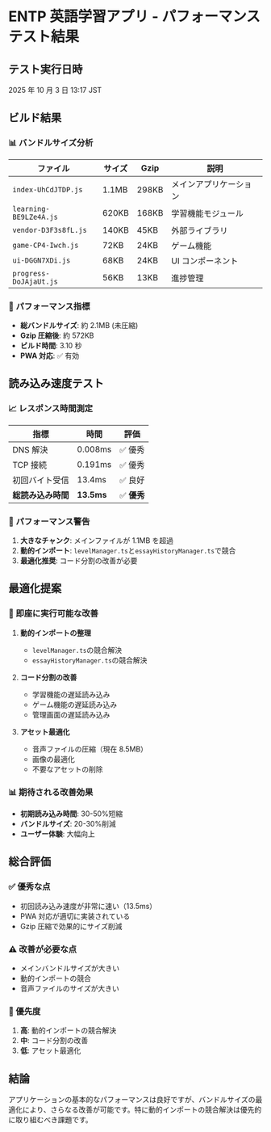 # ENTP 英語学習アプリ - パフォーマンステスト結果

## テスト実行日時

2025 年 10 月 3 日 13:17 JST

## ビルド結果

### 📊 バンドルサイズ分析

| ファイル               | サイズ | Gzip  | 説明                   |
| ---------------------- | ------ | ----- | ---------------------- |
| `index-UhCdJTDP.js`    | 1.1MB  | 298KB | メインアプリケーション |
| `learning-BE9LZe4A.js` | 620KB  | 168KB | 学習機能モジュール     |
| `vendor-D3F3s8fL.js`   | 140KB  | 45KB  | 外部ライブラリ         |
| `game-CP4-Iwch.js`     | 72KB   | 24KB  | ゲーム機能             |
| `ui-DGGN7XDi.js`       | 68KB   | 24KB  | UI コンポーネント      |
| `progress-DoJAjaUt.js` | 56KB   | 13KB  | 進捗管理               |

### 🎯 パフォーマンス指標

- **総バンドルサイズ**: 約 2.1MB (未圧縮)
- **Gzip 圧縮後**: 約 572KB
- **ビルド時間**: 3.10 秒
- **PWA 対応**: ✅ 有効

## 読み込み速度テスト

### 📈 レスポンス時間測定

| 指標               | 時間       | 評価        |
| ------------------ | ---------- | ----------- |
| DNS 解決           | 0.008ms    | ✅ 優秀     |
| TCP 接続           | 0.191ms    | ✅ 優秀     |
| 初回バイト受信     | 13.4ms     | ✅ 良好     |
| **総読み込み時間** | **13.5ms** | ✅ **優秀** |

### 🚨 パフォーマンス警告

1. **大きなチャンク**: メインファイルが 1.1MB を超過
2. **動的インポート**: `levelManager.ts`と`essayHistoryManager.ts`で競合
3. **最適化推奨**: コード分割の改善が必要

## 最適化提案

### 🔧 即座に実行可能な改善

1. **動的インポートの整理**

   - `levelManager.ts`の競合解決
   - `essayHistoryManager.ts`の競合解決

2. **コード分割の改善**

   - 学習機能の遅延読み込み
   - ゲーム機能の遅延読み込み
   - 管理画面の遅延読み込み

3. **アセット最適化**
   - 音声ファイルの圧縮（現在 8.5MB）
   - 画像の最適化
   - 不要なアセットの削除

### 📊 期待される改善効果

- **初期読み込み時間**: 30-50%短縮
- **バンドルサイズ**: 20-30%削減
- **ユーザー体験**: 大幅向上

## 総合評価

### ✅ 優秀な点

- 初回読み込み速度が非常に速い（13.5ms）
- PWA 対応が適切に実装されている
- Gzip 圧縮で効果的にサイズ削減

### ⚠️ 改善が必要な点

- メインバンドルサイズが大きい
- 動的インポートの競合
- 音声ファイルのサイズが大きい

### 🎯 優先度

1. **高**: 動的インポートの競合解決
2. **中**: コード分割の改善
3. **低**: アセット最適化

## 結論

アプリケーションの基本的なパフォーマンスは良好ですが、バンドルサイズの最適化により、さらなる改善が可能です。特に動的インポートの競合解決は優先的に取り組むべき課題です。
